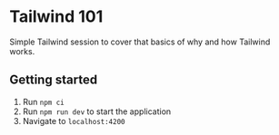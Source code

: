 # Tailwind 101

Simple Tailwind session to cover that basics of why and how Tailwind works.

## Getting started

1. Run `npm ci`
2. Run `npm run dev` to start the application
3. Navigate to `localhost:4200`
